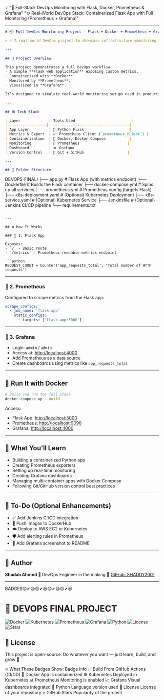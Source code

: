💡 "🚀 Full-Stack DevOps Monitoring with Flask, Docker, Prometheus & Grafana"
"⚙️ Real-World DevOps Stack: Containerized Flask App with Full Monitoring (Prometheus + Grafana)"

---

```markdown
# 📦 Full DevOps Monitoring Project — Flask + Docker + Prometheus + Grafana

> 🔥 A real-world DevOps project to showcase infrastructure monitoring and container orchestration using industry-standard tools.

---

## 🚀 Project Overview

This project demonstrates a full DevOps workflow:
- A simple **Flask web application** exposing custom metrics.
- Containerized with **Docker**.
- Monitored by **Prometheus**.
- Visualized in **Grafana**.

It’s designed to simulate real-world monitoring setups used in production environments.

---

## 🛠️ Tech Stack

| Layer             | Tools Used                          |
|------------------|-------------------------------------|
| App Layer         | 🐍 Python Flask                     |
| Metrics & Export  | 📈 Prometheus Client (`prometheus_client`) |
| Containerization  | 🐳 Docker, Docker Compose           |
| Monitoring        | 🔭 Prometheus                      |
| Dashboard         | 📊 Grafana                         |
| Version Control   | 🔧 Git + GitHub                    |

---

## 📁 Folder Structure

```

DEVOPS-FINAL/
├── app.py                     # Flask App (with metrics endpoint)
├── Dockerfile                 # Builds the Flask container
├── docker-compose.yml         # Spins up all services
├── prometheus.yml             # Prometheus config (targets Flask)
├── k8s-deployment.yaml        # (Optional) Kubernetes Deployment
├── k8s-service.yaml           # (Optional) Kubernetes Service
├── Jenkinsfile                # (Optional) Jenkins CI/CD pipeline
└── requirements.txt

````

---

## ⚙️ How It Works

### 📌 1. Flask App

Exposes:
- `/` - Basic route
- `/metrics` - Prometheus-readable metrics endpoint

```python
REQUEST_COUNT = Counter('app_requests_total', 'Total number of HTTP requests')
````

---

### 📌 2. Prometheus

Configured to scrape metrics from the Flask app:

```yaml
scrape_configs:
  - job_name: 'flask-app'
    static_configs:
      - targets: ['flask-app:5000']
```

---

### 📌 3. Grafana

* Login: `admin` / `admin`
* Access at: [http://localhost:4000](http://localhost:4000)
* Add Prometheus as a data source
* Create dashboards using metrics like `app_requests_total`

---

## 🐳 Run It with Docker

```bash
# Build and run the full stack
docker-compose up --build
```

Access:

* Flask App: [http://localhost:5000](http://localhost:5000)
* Prometheus: [http://localhost:9090](http://localhost:9090)
* Grafana: [http://localhost:4000](http://localhost:4000)

---

## 🧠 What You'll Learn

* Building a containerized Python app
* Creating Prometheus exporters
* Setting up real-time monitoring
* Creating Grafana dashboards
* Managing multi-container apps with Docker Compose
* Following Git/GitHub version control best practices

---

## 🧩 To-Do (Optional Enhancements)

* ✅ Add Jenkins CI/CD integration
* 🚀 Push images to DockerHub
* ☁️ Deploy to AWS EC2 or Kubernetes
* 🛡️ Add alerting rules in Prometheus
* 📸 Add Grafana screenshot to README

---
## 🧠 Author

**Shadab Ahmed**
📍 DevOps Engineer in the making
🔗 [GitHub: SHADDY2001](https://github.com/SHADDY2001)

---



BADGES😊✔😃😊✔😃😊✔😃😊✔😃
# 🚀 DEVOPS FINAL PROJECT


![Docker](https://img.shields.io/badge/Docker-ready-blue?logo=docker)
![Kubernetes](https://img.shields.io/badge/Kubernetes-deployed-blue?logo=kubernetes)
![Prometheus](https://img.shields.io/badge/Monitoring-Prometheus-orange?logo=prometheus)
![Grafana](https://img.shields.io/badge/Dashboard-Grafana-yellow?logo=grafana)
![Python](https://img.shields.io/badge/Python-3.10-blue?logo=python)
![License](https://img.shields.io/github/license/SHADDY2001/DEVOPS-FINAL)
![Stars](https://img.shields.io/github/stars/SHADDY2001/DEVOPS-FINAL?style=social)

## 📜 License
This project is open-source. Do whatever you want — just learn, build, and grow 🚀


🔥 What These Badges Show:
Badge	Info
✅ Build	From GitHub Actions (CI/CD)
🐳 Docker	App is containerized
☸ Kubernetes	Deployed in Kubernetes
📊 Prometheus	Monitoring is enabled
📈 Grafana	Visual dashboards integrated
🐍 Python	Language version used
🪪 License	License of your repository
⭐ GitHub Stars	Popularity of the project
